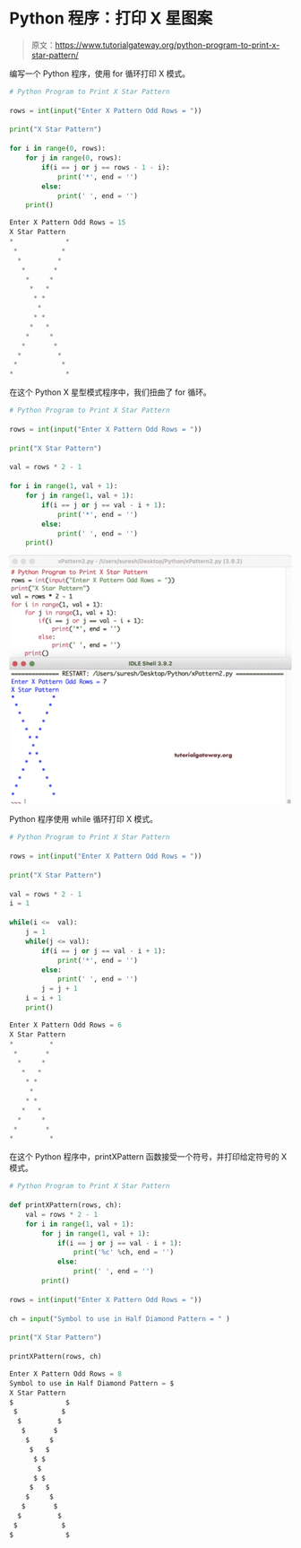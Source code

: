 # Python 程序：打印 X 星图案

> 原文：<https://www.tutorialgateway.org/python-program-to-print-x-star-pattern/>

编写一个 Python 程序，使用 for 循环打印 X 模式。

```py
# Python Program to Print X Star Pattern

rows = int(input("Enter X Pattern Odd Rows = "))

print("X Star Pattern") 

for i in range(0, rows):
    for j in range(0, rows):
        if(i == j or j == rows - 1 - i):
            print('*', end = '')
        else:
            print(' ', end = '')
    print()
```

```py
Enter X Pattern Odd Rows = 15
X Star Pattern
*             *
 *           * 
  *         *  
   *       *   
    *     *    
     *   *     
      * *      
       *       
      * *      
     *   *     
    *     *    
   *       *   
  *         *  
 *           * 
*             *
```

在这个 Python X 星型模式程序中，我们扭曲了 for 循环。

```py
# Python Program to Print X Star Pattern

rows = int(input("Enter X Pattern Odd Rows = "))

print("X Star Pattern") 

val = rows * 2 - 1

for i in range(1, val + 1):
    for j in range(1, val + 1):
        if(i == j or j == val - i + 1):
            print('*', end = '')
        else:
            print(' ', end = '')
    print()
```

![Python Program to Print X Star Pattern 2](img/d32a53163b2f29612d9206550c5e48da.png)

Python 程序使用 while 循环打印 X 模式。

```py
# Python Program to Print X Star Pattern

rows = int(input("Enter X Pattern Odd Rows = "))

print("X Star Pattern") 

val = rows * 2 - 1
i = 1

while(i <=  val):
    j = 1
    while(j <= val):
        if(i == j or j == val - i + 1):
            print('*', end = '')
        else:
            print(' ', end = '')
        j = j + 1
    i = i + 1
    print()
```

```py
Enter X Pattern Odd Rows = 6
X Star Pattern
*         *
 *       * 
  *     *  
   *   *   
    * *    
     *     
    * *    
   *   *   
  *     *  
 *       * 
*         *
```

在这个 Python 程序中，printXPattern 函数接受一个符号，并打印给定符号的 X 模式。

```py
# Python Program to Print X Star Pattern

def printXPattern(rows, ch):
    val = rows * 2 - 1
    for i in range(1, val + 1):
        for j in range(1, val + 1):
            if(i == j or j == val - i + 1):
                print('%c' %ch, end = '')
            else:
                print(' ', end = '')
        print()

rows = int(input("Enter X Pattern Odd Rows = "))

ch = input("Symbol to use in Half Diamond Pattern = " )

print("X Star Pattern")

printXPattern(rows, ch)
```

```py
Enter X Pattern Odd Rows = 8
Symbol to use in Half Diamond Pattern = $
X Star Pattern
$             $
 $           $ 
  $         $  
   $       $   
    $     $    
     $   $     
      $ $      
       $       
      $ $      
     $   $     
    $     $    
   $       $   
  $         $  
 $           $ 
$             $
```